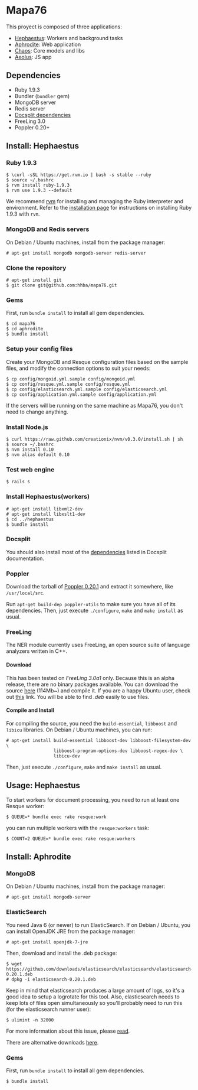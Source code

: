 Mapa76
======

This proyect is composed of three applications:
  * [Hephaestus](http://en.wikipedia.org/wiki/Hephaestus): Workers and background tasks
  * [Aphrodite](http://en.wikipedia.org/wiki/Aphrodite): Web application
  * [Chaos](http://en.wikipedia.org/wiki/Chaos): Core models and libs
  * [Aeolus](http://en.wikipedia.org/wiki/Aeolus): JS app

Dependencies
------------

  * Ruby 1.9.3
  * Bundler (`bundler` gem)
  * MongoDB server
  * Redis server
  * [Docsplit dependencies](http://documentcloud.github.com/docsplit/#installation)
  * FreeLing 3.0
  * Poppler 0.20+

Install: Hephaestus
-------------------

### Ruby 1.9.3 ###

    
    $ \curl -sSL https://get.rvm.io | bash -s stable --ruby
    $ source ~/.bashrc
    $ rvm install ruby-1.9.3
    $ rvm use 1.9.3 --default

We recommend [rvm](https://rvm.io/rvm/install/) for installing and managing the
Ruby interpreter and environment. Refer to the [installation
page](https://rvm.io/rvm/install/) for instructions on installing Ruby 1.9.3
with `rvm`.

### MongoDB and Redis servers ###

On Debian / Ubuntu machines, install from the package manager:

    # apt-get install mongodb mongodb-server redis-server

### Clone the repository

    # apt-get install git
    $ git clone git@github.com:hhba/mapa76.git

### Gems ###

First, run `bundle install` to install all gem dependencies.

    $ cd mapa76
    $ cd aphrodite
    $ bundle install


### Setup your config files ###

Create your MongoDB and Resque configuration files based on the sample files,
and modify the connection options to suit your needs:

    $ cp config/mongoid.yml.sample config/mongoid.yml
    $ cp config/resque.yml.sample config/resque.yml
    $ cp config/elasticsearch.yml.sample config/elasticsearch.yml
    $ cp config/application.yml.sample config/application.yml

If the servers will be running on the same machine as Mapa76, you don't need to
change anything.

### Install Node.js ###

    $ curl https://raw.github.com/creationix/nvm/v0.3.0/install.sh | sh
    $ source ~/.bashrc
    $ nvm install 0.10
    $ nvm alias default 0.10
    
### Test web engine ###
    $ rails s

### Install Hephaestus(workers) ###

    # apt-get install libxml2-dev
    # apt-get install libxslt1-dev
    $ cd ../hephaestus
    $ bundle install
    
### Docsplit ###

You should also install most of the
[dependencies](http://documentcloud.github.com/docsplit/#installation) listed
in Docsplit documentation.

### Poppler ###

Download the tarball of [Poppler
0.20.1](http://poppler.freedesktop.org/poppler-0.20.1.tar.gz) and extract it
somewhere, like `/usr/local/src`.

Run `apt-get build-dep poppler-utils` to make sure you have all of its
dependencies.  Then, just execute `./configure`, `make` and `make install` as
usual.

### FreeLing ###

The NER module currently uses FreeLing, an open source suite of language
analyzers written in C++.

#### Download ####

This has been tested on *FreeLing 3.0a1* only. Because this is an alpha
release, there are no binary packages available. You can download the source
[here](http://devel.cpl.upc.edu/freeling/downloads/16) (114Mb~) and compile it.
If you are a happy Ubuntu user, check out [this](http://devel.cpl.upc.edu/freeling/downloads?order=time&desc=1)
link. You will be able to find *.deb* easily to use files.

#### Compile and Install ####

For compiling the source, you need the `build-essential`, `libboost` and
`libicu` libraries. On Debian / Ubuntu machines, you can run:

    # apt-get install build-essential libboost-dev libboost-filesystem-dev \
                      libboost-program-options-dev libboost-regex-dev \
                      libicu-dev

Then, just execute `./configure`, `make` and `make install` as usual.

Usage: Hephaestus
-----------------

To start workers for document processing, you need to run at least one Resque
worker:

    $ QUEUE=* bundle exec rake resque:work

you can run multiple workers with the `resque:workers` task:

    $ COUNT=2 QUEUE=* bundle exec rake resque:workers

Install: Aphrodite
------------------

### MongoDB ###

On Debian / Ubuntu machines, install from the package manager:

    # apt-get install mongodb-server

### ElasticSearch ###

You need Java 6 (or newer) to run ElasticSearch. If on Debian / Ubuntu, you can
install OpenJDK JRE from the package manager:

    # apt-get install openjdk-7-jre

Then, download and install the .deb package:

    $ wget https://github.com/downloads/elasticsearch/elasticsearch/elasticsearch-0.20.1.deb
    # dpkg -i elasticsearch-0.20.1.deb

Keep in mind that elasticsearch produces a large amount of logs, so it's a good idea to setup a logrotate for this tool. Also, elasticsearch needs to keep lots of files open simultaneously so you'll probably need to run this (for the elasticsearch runner user):

    $ ulimint -n 32000

For more information about this issue, please [read](http://www.elasticsearch.org/tutorials/too-many-open-files/).

There are alternative downloads [here](http://www.elasticsearch.org/download/).

### Gems ###

First, run `bundle install` to install all gem dependencies.

    $ bundle install
